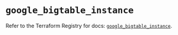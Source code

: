 # `google_bigtable_instance`

Refer to the Terraform Registry for docs: [`google_bigtable_instance`](https://registry.terraform.io/providers/hashicorp/google/6.48.0/docs/resources/bigtable_instance).
